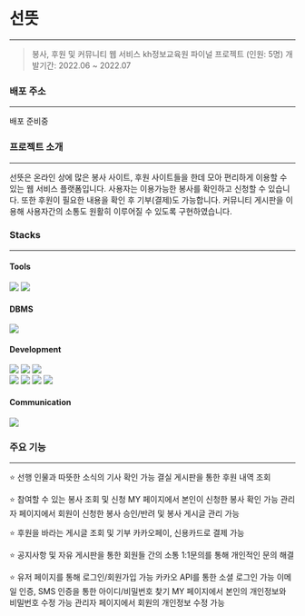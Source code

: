 # 선뜻
---
> 봉사, 후원 및 커뮤니티 웹 서비스
kh정보교육원 파이널 프로젝트 (인원: 5명)
개발기간: 2022.06 ~ 2022.07

### 배포 주소
---
배포 준비중

### 프로젝트 소개
---
선뜻은 온라인 상에 많은 봉사 사이트, 후원 사이트들을 한데 모아 편리하게 이용할 수 있는 웹 서비스 플랫폼입니다. 사용자는 이용가능한 봉사를 확인하고 신청할 수 있습니다. 또한 후원이 필요한 내용을 확인 후 기부(결제)도 가능합니다. 커뮤니티 게시판을 이용해 사용자간의 소통도 원활히 이루어질 수 있도록 구현하였습니다.

### Stacks
---
#### Tools
<img src="https://img.shields.io/badge/springboot-6DB33F?style=for-the-badge&logo=springboot&logoColor=white"> <img src="https://img.shields.io/badge/vscode-007ACC?style=for-the-badge&logo=visualstudiocode&logoColor=white">

#### DBMS
<img src="https://img.shields.io/badge/oracle-F80000?style=for-the-badge&logo=oracle&logoColor=white">

#### Development
 <img src="https://img.shields.io/badge/java-007396?style=for-the-badge&logo=java&logoColor=white">
 <img src="https://img.shields.io/badge/html5-E34F26?style=for-the-badge&logo=html5&logoColor=white"> 
 <img src="https://img.shields.io/badge/css-1572B6?style=for-the-badge&logo=css3&logoColor=white"><br>
 <img src="https://img.shields.io/badge/javascript-F7DF1E?style=for-the-badge&logo=javascript&logoColor=black"> 
 <img src="https://img.shields.io/badge/jquery-0769AD?style=for-the-badge&logo=jquery&logoColor=white">
 <img src="https://img.shields.io/badge/ajax-FF8700?style=for-the-badge&logo=java&logoColor=white">
 <img src="https://img.shields.io/badge/thymeleaf-005F0F?style=for-the-badge&logo=thymeleaf&logoColor=white">

#### Communication
<img src="https://img.shields.io/badge/github-181717?style=for-the-badge&logo=github&logoColor=white">

### 주요 기능
---
⭐️ 선행 인물과 따뜻한 소식의 기사 확인 가능
결실 게시판을 통한 후원 내역 조회 <br>

⭐️ 참여할 수 있는 봉사 조회 및 신청
MY 페이지에서 본인이 신청한 봉사 확인 가능
관리자 페이지에서 회원이 신청한 봉사 승인/반려 및 봉사 게시글 관리 가능 <br>

⭐️ 후원을 바라는 게시글 조회 및 기부
카카오페이, 신용카드로 결제 가능 <br>

⭐️ 공지사항 및 자유 게시판을 통한 회원들 간의 소통
1:1문의를 통해 개인적인 문의 해결 <br>

⭐️ 유저 페이지를 통해 로그인/회원가입 가능
카카오 API를 통한 소셜 로그인 가능
이메일 인증, SMS 인증을 통한 아이디/비밀번호 찾기
MY 페이지에서 본인의 개인정보와 비밀번호 수정 가능
관리자 페이지에서 회원의 개인정보 수정 가능 <br><br>

